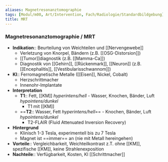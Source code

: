 ```yaml
---
aliases: Magnetresonanztomographie
tags: [Modul/m00, Art/Intervention, Fach/Radiologie/Standardbildgebung]
title: MRT
---
```

### Magnetresonanztomographie / MRT
- **Indikation**:: Beurteilung von Weichteilen und [[Nervengewebe]]
	- Verletzung von Knorpel, Bändern (z.B. [[OSG-Distorsion]])
	- [[Tumor]]diagnostik (z.B. [[Mamma-Ca]])
	- Diagnostik von [[Gehirn]], [[Rückenmark]], [[Neuron]] (z.B. [[Encephalitis]], [[Vestibularisschwannom]])
- **KI**:: Ferromagnetische Metalle ([[Eisen]], Nickel, Cobalt)
	- Herzschrittmacher
	- Innenohr-Implantate
- **Interpretation**
	- **T1**:: Fett, [[KM]] *hyperintens/hell* - Wasser, Knochen, Bänder, Luft *hypointens/dunkel*
		- T1 mit [[KM]]
	- ==**T2**:: Wasser, Fett *hyperintens/hell*== - Knochen, Bänder, Luft *hypointens/dunkel* 
		- T2-FLAIR (Fluid Attenuated Inversion Recovery)
- **Hintergrund**
	- Klinisch 1-3 Tesla, experimentell bis zu 7 Tesla
	- Magnet ist ==immer== an (nie mit Metall hereingehen)
- **Vorteile**:: Vergleichbarkeit, Weichteilkontrast z.T. ohne [[KM]], spezifische [[KM]], keine Strahlenexposition
- **Nachteile**:: Verfügbarkeit, Kosten, KI [[Schrittmacher]]